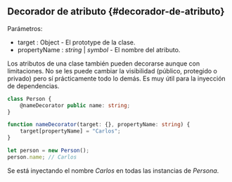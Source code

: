 ## Decorador de atributo {#decorador-de-atributo}

Parámetros:

*   target : Object - El prototype de la clase.
*   propertyName : *string* | *symbol* - El nombre del atributo.

Los atributos de una clase también pueden decorarse aunque con limitaciones. No se les puede cambiar la visibilidad (público, protegido o privado) pero sí prácticamente todo lo demás. Es muy útil para la inyección de dependencias.
```ts
class Person {
    @nameDecorator public name: string;
}

function nameDecorator(target: {}, propertyName: string) {
    target[propertyName] = "Carlos";
}

let person = new Person();
person.name; // Carlos
```

Se está inyectando el nombre _Carlos_ en todas las instancias de _Persona_.